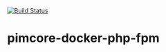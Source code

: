 [![Build Status](https://travis-ci.org/DivanteLtd/pimcore-docker-php-fpm.svg?branch=master)](https://travis-ci.org/DivanteLtd/pimcore-docker-php-fpm)

# pimcore-docker-php-fpm
